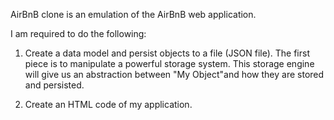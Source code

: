 AirBnB clone is an emulation of the AirBnB web application.

I am required to do the following:
1. Create a data model and persist objects to a file (JSON file). The first piece is to manipulate a powerful storage system. This storage engine will give us an abstraction between "My Object"and how they are stored and persisted.

2. Create an HTML code of my application.

